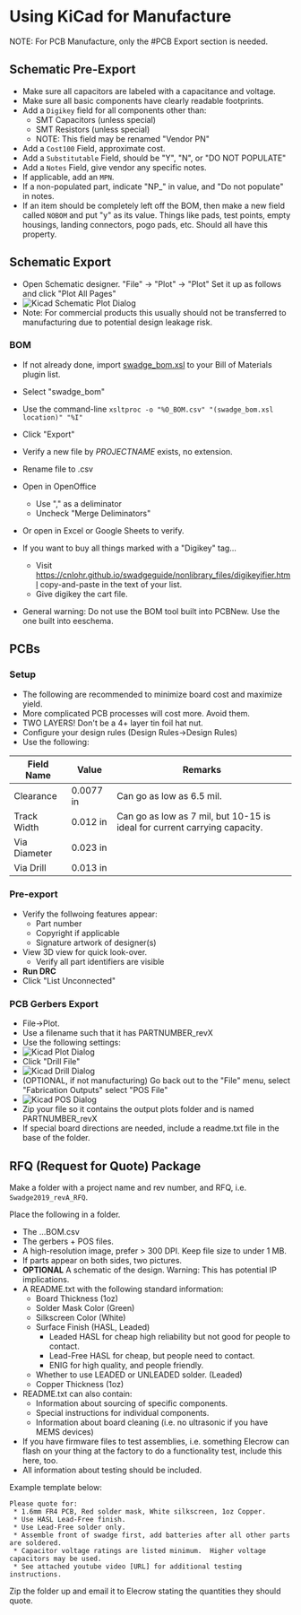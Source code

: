 # Using KiCad for Manufacture

NOTE: For PCB Manufacture, only the #PCB Export section is needed.

## Schematic Pre-Export
 * Make sure all capacitors are labeled with a capacitance and voltage.
 * Make sure all basic components have clearly readable footprints.
 * Add a `Digikey` field for all components other than:
   * SMT Capacitors (unless special)
   * SMT Resistors (unless special)
   * NOTE: This field may be renamed "Vendor PN"
 * Add a `Cost100` Field, approximate cost.
 * Add a `Substitutable` Field, should be "Y", "N", or "DO NOT POPULATE"
 * Add a `Notes` Field, give vendor any specific notes.
 * If applicable, add an `MPN`.
 * If a non-populated part, indicate "NP_" in value, and "Do not populate" in notes. 
 * If an item should be completely left off the BOM, then make a new field called `NOBOM` and put "y" as its value.  Things like pads, test points, empty housings, landing connectors, pogo pads, etc.  Should all have this property.
 
## Schematic Export
 * Open Schematic designer.  "File" -> "Plot" -> "Plot" Set it up as follows and click "Plot All Pages"
 * ![Kicad Schematic Plot Dialog](https://raw.githubusercontent.com/cnlohr/swadgeguide/master/kicad_for_mfg/dialog_plot_schematic.png "Kicad Schematic Plot Dialog")
 * Note: For commercial products this usually should not be transferred to manufacturing due to potential design leakage risk.

### BOM
 * If not already done, import [swadge_bom.xsl](https://raw.githubusercontent.com/cnlohr/swadgeguide/master/nonlibrary_files/swadge_bom.xsl) to your Bill of Materials plugin list.
 * Select "swadge_bom"
 * Use the command-line `xsltproc -o "%O_BOM.csv" "(swadge_bom.xsl location)" "%I"`
 * Click "Export"
 * Verify a new file by *PROJECTNAME* exists, no extension.
 * Rename file to .csv
 * Open in OpenOffice
   * Use "," as a deliminator
   * Uncheck "Merge Deliminators"
 * Or open in Excel or Google Sheets to verify.
 * If you want to buy all things marked with a "Digikey" tag...
   * Visit https://cnlohr.github.io/swadgeguide/nonlibrary_files/digikeyifier.html copy-and-paste in the text of your list.
   * Give digikey the cart file.


 * General warning: Do not use the BOM tool built into PCBNew.  Use the one built into eeschema.

## PCBs

### Setup
 * The following are recommended to minimize board cost and maximize yield.
 * More complicated PCB processes will cost more.  Avoid them.
 * TWO LAYERS! Don't be a 4+ layer tin foil hat nut.
 * Configure your design rules (Design Rules->Design Rules)
 * Use the following:

| Field Name   | Value     | Remarks  |
|--------------|-----------|----------|
| Clearance    | 0.0077 in | Can go as low as 6.5 mil. |
| Track Width  | 0.012 in  | Can go as low as 7 mil, but 10-15 is ideal for current carrying capacity. |
| Via Diameter | 0.023 in  | |
| Via Drill    | 0.013 in  | |

### Pre-export
 * Verify the follwoing features appear:
   * Part number
   * Copyright if applicable
   * Signature artwork of designer(s)
 * View 3D view for quick look-over.
   * Verify all part identifiers are visible
 * **Run DRC**
 * Click "List Unconnected"
 
### PCB Gerbers Export
 * File->Plot.
 * Use a filename such that it has PARTNUMBER_revX
 * Use the following settings:
 * ![Kicad Plot Dialog](https://raw.githubusercontent.com/cnlohr/swadgeguide/master/kicad_for_mfg/dialog_plots.png "Kicad Plots Dialog")
 * Click "Drill File"
 * ![Kicad Drill Dialog](https://raw.githubusercontent.com/cnlohr/swadgeguide/master/kicad_for_mfg/dialog_drill.png "Kicad Plots Dialog")
 * (OPTIONAL, if not manufacturing) Go back out to the "File" menu, select "Fabrication Outputs" select "POS File"
 * ![Kicad POS Dialog](https://raw.githubusercontent.com/cnlohr/swadgeguide/master/kicad_for_mfg/dialog_posfile.png "Kicad POS Dialog")
 * Zip your file so it contains the output plots folder and is named PARTNUMBER_revX
 * If special board directions are needed, include a readme.txt file in the base of the folder.

## RFQ (Request for Quote) Package
Make a folder with a project name and rev number, and RFQ, i.e. `Swadge2019_revA_RFQ`. 

Place the following in a folder.
  * The ...BOM.csv
  * The gerbers + POS files.
  * A high-resolution image, prefer > 300 DPI.  Keep file size to under 1 MB.
  * If parts appear on both sides, two pictures.
  * **OPTIONAL** A schematic of the design.  Warning: This has potential IP implications.
  * A README.txt with the following standard information:
    * Board Thickness   (1oz)
    * Solder Mask Color (Green)
    * Silkscreen Color  (White)
    * Surface Finish    (HASL, Leaded)
      * Leaded HASL for cheap high reliability but not good for people to contact.
      * Lead-Free HASL for cheap, but people need to contact.
      * ENIG for high quality, and people friendly.
    * Whether to use LEADED or UNLEADED solder. (Leaded)
    * Copper Thickness (1oz)
  * README.txt can also contain:
    * Information about sourcing of specific components.
    * Special instructions for individual components.
    * Information about board cleaning (i.e. no ultrasonic if you have MEMS devices)
  * If you have firmware files to test assemblies, i.e. something Elecrow can flash on your thing at the factory to do a functionality test, include this here, too.
  * All information about testing should be included.

Example template below:

```
Please quote for:
 * 1.6mm FR4 PCB, Red solder mask, White silkscreen, 1oz Copper.
 * Use HASL Lead-Free finish.
 * Use Lead-Free solder only.
 * Assemble front of swadge first, add batteries after all other parts are soldered.
 * Capacitor voltage ratings are listed minimum.  Higher voltage capacitors may be used. 
 * See attached youtube video [URL] for additional testing instructions.
```

Zip the folder up and email it to Elecrow stating the quantities they should quote.
